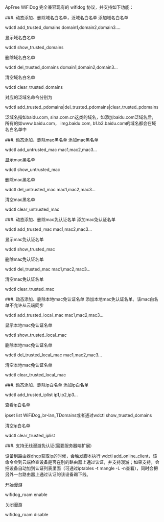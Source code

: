 ApFree WiFiDog 完全兼容现有的 wifidog 协议，并支持如下功能：

###. 动态添加、删除域名白名单，泛域名白名单
添加域名白名单

wdctl add_trusted_domains domain1,domain2,domain3....

显示域名白名单

wdctl show_trusted_domains

删除域名白名单

wdctl del_trusted_domains domain1,domain2,domain3...

清空域名白名单

wdctl clear_trusted_domains

对应的泛域名命令分别为

wdctl add_trusted_pdomains|del_trusted_pdomains|clear_trusted_pdomains

泛域名指如baidu.com, sina.com.cn这类的域名，如添加baidu.com泛域名后，所有的如www.baidu.com， img.baidu.com, b1.b2.baidu.com的域名都会在域名白名单中

###. 动态添加、删除mac黑名单
添加mac黑名单

wdctl add_untrusted_mac mac1,mac2,mac3...   

显示mac黑名单

wdctl show_untrusted_mac

删除mac黑名单

wdctl del_untrusted_mac mac1,mac2,mac3...                  

清空mac黑名单

wdctl clear_untrusted_mac                              


###. 动态添加、删除mac免认证名单
添加mac免认证名单

wdctl add_trusted_mac mac1,mac2,mac3...  

显示mac免认证名单

wdctl show_trusted_mac

删除mac免认证名单

wdctl del_trusted_mac mac1,mac2,mac3...                           

清空mac免认证名单

wdctl clear_trusted_mac   

###. 动态添加、删除本地mac免认证名单
添加本地mac免认证名单，该mac白名单不允许从云端同步

wdctl add_trusted_local_mac mac1,mac2,mac3... 

显示本地mac免认证名单

wdctl show_trusted_local_mac

删除本地mac免认证名单

wdctl del_trusted_local_mac mac1,mac2,mac3...                           

清空本地mac免认证名单

wdctl clear_trusted_local_mac           

###. 动态添加、删除ip白名单
添加ip白名单

wdctl add_trusted_iplist ip1,ip2,ip3...

查看ip白名单

ipset list WiFiDog_br-lan_TDomains或者通过wdctl show_trusted_domains

清空ip白名单

wdctl clear_trusted_iplist

###. 支持无线漫游免认证(需要服务器端扩展)

设备到路由器dhcp获取ip的时候，会触发脚本执行 wdctl add_online_client，该命令会到云端检查设备是否在别的路由器上通过认证，并支持漫游；如果支持，会把设备自动加到认证列表里面（可通过iptables -t mangle -L -n查看），同时会把另外一台路由器上通过认证的该设备踢下线。

开始漫游

wifidog_roam   enable

关闭漫游

wifidog_roam   disable
